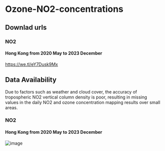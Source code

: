 ﻿# Ozone-NO2-concentrations
 ## Downlad urls
 ### NO2
 #### Hong Kong from 2020 May to 2023 December
 https://we.tl/eY7Dusk9Mx
 ## Data Availability
 Due to factors such as weather and cloud cover, the accuracy of tropospheric NO2 vertical column density is poor, resulting in missing values in the daily NO2 and ozone concentration mapping results over small areas.
 ### NO2
 #### Hong Kong from 2020 May to 2023 December
 ![image](https://github.com/user-attachments/assets/39e89e40-3d70-4476-9b06-10bcd3532c6e)

